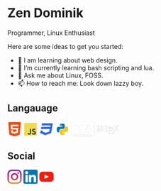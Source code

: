 # Zen Dominik

Programmer, Linux Enthusiast 

Here are some ideas to get you started:

- 🔭 I am learning about web design.
- 🌱 I’m currently learning bash scripting and lua.
- 💬 Ask me about Linux, FOSS.
- 📫 How to reach me: Look down lazzy boy.

## Langauage 
![html5](https://github.com/DominikMendoza/DominikMendoza/blob/main/imgs/html5.png)
![javascript](https://github.com/DominikMendoza/DominikMendoza/blob/main/imgs/js.png)
![css](https://github.com/DominikMendoza/DominikMendoza/blob/main/imgs/css3.png)
![python](https://github.com/DominikMendoza/DominikMendoza/blob/main/imgs/python.png)
![markdown](https://github.com/DominikMendoza/DominikMendoza/blob/main/imgs/markdown.png)
![latex](https://github.com/DominikMendoza/DominikMendoza/blob/main/imgs/latex.png)

## Social 
[![instagram](https://github.com/DominikMendoza/DominikMendoza/blob/main/imgs/instagram.png)](https://www.instagram.com/endlessdominik/) 
[![linkedin](https://github.com/DominikMendoza/DominikMendoza/blob/main/imgs/linkedin.png)](https://www.linkedin.com/in/dominik-mendoza-ramos-91496a224/) 
[![youtube](https://github.com/DominikMendoza/DominikMendoza/blob/main/imgs/youtube.png)](https://www.youtube.com/channel/UCdaMJIkV__KbM4p9QdVLFfg)
